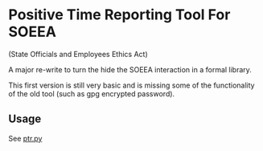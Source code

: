 # Positive Time Reporting Tool For SOEEA
(State Officials and Employees Ethics Act)

A major re-write to turn the hide the SOEEA interaction in a formal library.

This first version is still very basic and is missing some of the functionality
of the old tool (such as gpg encrypted password).

## Usage
See [ptr.py](ptr.py)
